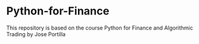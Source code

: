 # Python-for-Finance
This repository is based on the course Python for Finance and Algorithmic Trading by Jose Portilla
